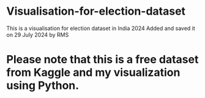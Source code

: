 # Visualisation-for-election-dataset
This is a visualisation for election dataset in India 2024
Added and saved it on 29 July 2024 by RMS
# Please note that this is a free dataset from Kaggle and my visualization using Python.
